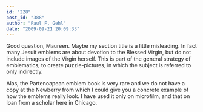 ```yaml
---
id: "228"
post_id: "388"
author: "Paul F. Gehl"
date: "2009-09-21 20:09:33"
---
```

Good question, Maureen. Maybe my section title is a little misleading. In fact many Jesuit emblems are about devotion to the Blessed Virgin, but do not include images of the Virgin herself. This is part of the general strategy of emblematics, to create puzzle-pictures, in which the subject is referred to only indirectly. 




Alas, the Partenoapean emblem book is very rare and we do not have a copy at the Newberry from which I could give you a concrete example of how the emblems really look. I have used it only on microfilm, and that on loan from a scholar here in Chicago.
